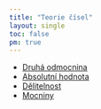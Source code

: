 ```yaml
---
title: "Teorie čísel"
layout: single
toc: false
pm: true
---
```

- [Druhá odmocnina](/notes/school/maths/number-theory/square-root)
- [Absolutní hodnota](/notes/school/maths/number-theory/absolute-value)
- [Dělitelnost](/notes/school/maths/number-theory/divisibility-rules)
- [Mocniny](/notes/school/maths/number-theory/exponentation)